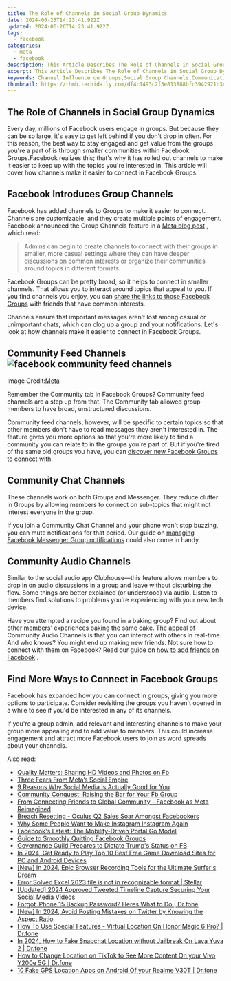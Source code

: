 ```yaml
---
title: The Role of Channels in Social Group Dynamics
date: 2024-06-25T14:23:41.922Z
updated: 2024-06-26T14:23:41.922Z
tags:
  - facebook
categories:
  - meta
  - facebook
description: This Article Describes The Role of Channels in Social Group Dynamics
excerpt: This Article Describes The Role of Channels in Social Group Dynamics
keywords: Channel Influence on Groups,Social Group Channels,Communication Impact,Dynamic Group Channels,Social Interaction Networks,Group Dynamics Through Channels,Channels in Group Dynamics
thumbnail: https://thmb.techidaily.com/df4c1493c2f3e813888bfc3942921b3c21459900f9f223dcb15b2289e52ca077.jpg
---
```


## The Role of Channels in Social Group Dynamics

 Every day, millions of Facebook users engage in groups. But because they can be so large, it's easy to get left behind if you don't drop in often. For this reason, the best way to stay engaged and get value from the groups you're a part of is through smaller communities within Facebook Groups.Facebook realizes this; that's why it has rolled out channels to make it easier to keep up with the topics you're interested in. This article will cover how channels make it easier to connect in Facebook Groups.

## Facebook Introduces Group Channels

 Facebook has added channels to Groups to make it easier to connect. Channels are customizable, and they create multiple points of engagement. Facebook announced the Group Channels feature in a [Meta blog post](https://about.fb.com/news/2022/06/features-to-find-and-connect-with-facebook-groups/) , which read:

> Admins can begin to create channels to connect with their groups in smaller, more casual settings where they can have deeper discussions on common interests or organize their communities around topics in different formats.

 Facebook Groups can be pretty broad, so it helps to connect in smaller channels. That allows you to interact around topics that appeal to you. If you find channels you enjoy, you can [share the links to those Facebook Groups](https://www.makeuseof.com/facebook-find-links-profiles-pages-groups/) with friends that have common interests.

 Channels ensure that important messages aren't lost among casual or unimportant chats, which can clog up a group and your notifications. Let's look at how channels make it easier to connect in Facebook Groups.

## Community Feed Channels ![facebook community feed channels](https://static1.makeuseofimages.com/wordpress/wp-content/uploads/2022/07/facebook-community-feed-channels.jpg)

 Image Credit:[Meta](https://about.fb.com/news/2022/06/features-to-find-and-connect-with-facebook-groups/)

 Remember the Community tab in Facebook Groups? Community feed channels are a step up from that. The Community tab allowed group members to have broad, unstructured discussions.

 Community feed channels, however, will be specific to certain topics so that other members don't have to read messages they aren't interested in. The feature gives you more options so that you're more likely to find a community you can relate to in the groups you're part of. But if you're tired of the same old groups you have, you can [discover new Facebook Groups](https://www.makeuseof.com/tag/5-awesome-ways-discover-new-facebook-groups/) to connect with.

## Community Chat Channels

 These channels work on both Groups and Messenger. They reduce clutter in Groups by allowing members to connect on sub-topics that might not interest everyone in the group.

 If you join a Community Chat Channel and your phone won't stop buzzing, you can mute notifications for that period. Our guide on [managing Facebook Messenger Group notifications](https://www.makeuseof.com/manage-facebook-messenger-group-notifications/) could also come in handy.

## Community Audio Channels

 Similar to the social audio app Clubhouse—this feature allows members to drop in on audio discussions in a group and leave without disturbing the flow. Some things are better explained (or understood) via audio. Listen to members find solutions to problems you're experiencing with your new tech device.

 Have you attempted a recipe you found in a baking group? Find out about other members' experiences baking the same cake. The appeal of Community Audio Channels is that you can interact with others in real-time. And who knows? You might end up making new friends. Not sure how to connect with them on Facebook? Read our guide on [how to add friends on Facebook](https://www.makeuseof.com/tag/facebook-friend-requests-unwritten-rules-hidden-settings-weekly-facebook-tips/) .

## Find More Ways to Connect in Facebook Groups

 Facebook has expanded how you can connect in groups, giving you more options to participate. Consider revisiting the groups you haven't opened in a while to see if you'd be interested in any of its channels.

 If you're a group admin, add relevant and interesting channels to make your group more appealing and to add value to members. This could increase engagement and attract more Facebook users to join as word spreads about your channels.


<ins class="adsbygoogle"
     style="display:block"
     data-ad-format="autorelaxed"
     data-ad-client="ca-pub-7571918770474297"
     data-ad-slot="1223367746"></ins>



<ins class="adsbygoogle"
     style="display:block"
     data-ad-client="ca-pub-7571918770474297"
     data-ad-slot="8358498916"
     data-ad-format="auto"
     data-full-width-responsive="true"></ins>

<span class="atpl-alsoreadstyle">Also read:</span>
<div><ul>
<li><a href="https://facebook.techidaily.com/quality-matters-sharing-hd-videos-and-photos-on-fb/"><u>Quality Matters: Sharing HD Videos and Photos on Fb</u></a></li>
<li><a href="https://facebook.techidaily.com/three-fears-from-metas-social-empire/"><u>Three Fears From Meta’s Social Empire</u></a></li>
<li><a href="https://facebook.techidaily.com/9-reasons-why-social-media-is-actually-good-for-you/"><u>9 Reasons Why Social Media Is Actually Good for You</u></a></li>
<li><a href="https://facebook.techidaily.com/community-conquest-raising-the-bar-for-your-fb-group/"><u>Community Conquest: Raising the Bar for Your Fb Group</u></a></li>
<li><a href="https://facebook.techidaily.com/from-connecting-friends-to-global-community-facebook-as-meta-reimagined/"><u>From Connecting Friends to Global Community - Facebook as Meta Reimagined</u></a></li>
<li><a href="https://facebook.techidaily.com/breach-resetting-oculus-q2-sales-soar-amongst-facebookers/"><u>Breach Resetting - Oculus Q2 Sales Soar Amongst Facebookers</u></a></li>
<li><a href="https://facebook.techidaily.com/why-some-people-want-to-make-instagram-instagram-again/"><u>Why Some People Want to Make Instagram Instagram Again</u></a></li>
<li><a href="https://facebook.techidaily.com/facebooks-latest-the-mobility-driven-portal-go-model/"><u>Facebook's Latest: The Mobility-Driven Portal Go Model</u></a></li>
<li><a href="https://facebook.techidaily.com/guide-to-smoothly-quitting-facebook-groups/"><u>Guide to Smoothly Quitting Facebook Groups</u></a></li>
<li><a href="https://facebook.techidaily.com/1719150836238-governance-guild-prepares-to-dictate-trumps-status-on-fb/"><u>Governance Guild Prepares to Dictate Trump's Status on FB</u></a></li>
<li><a href="https://video-ai-editor.techidaily.com/in-2024-get-ready-to-play-top-10-best-free-game-download-sites-for-pc-and-android-devices/"><u>In 2024, Get Ready to Play Top 10 Best Free Game Download Sites for PC and Android Devices</u></a></li>
<li><a href="https://video-capture.techidaily.com/new-in-2024-epic-browser-recording-tools-for-the-ultimate-surfers-dream/"><u>[New] In 2024, Epic Browser Recording Tools for the Ultimate Surfer's Dream</u></a></li>
<li><a href="https://phone-solutions.techidaily.com/error-solved-excel-2023-file-is-not-in-recognizable-format-stellar-by-stellar-guide/"><u>Error Solved Excel 2023 file is not in recognizable format | Stellar</u></a></li>
<li><a href="https://twitter-videos.techidaily.com/updated-2024-approved-tweeted-timeline-capture-securing-your-social-media-videos/"><u>[Updated] 2024 Approved  Tweeted Timeline Capture  Securing Your Social Media Videos</u></a></li>
<li><a href="https://iphone-unlock.techidaily.com/forgot-iphone-15-backup-password-heres-what-to-do-drfone-by-drfone-ios/"><u>Forgot iPhone 15 Backup Password? Heres What to Do | Dr.fone</u></a></li>
<li><a href="https://twitter-videos.techidaily.com/new-in-2024-avoid-posting-mistakes-on-twitter-by-knowing-the-aspect-ratio/"><u>[New] In 2024, Avoid Posting Mistakes on Twitter by Knowing the Aspect Ratio</u></a></li>
<li><a href="https://change-location.techidaily.com/how-to-use-special-features-virtual-location-on-honor-magic-6-pro-drfone-by-drfone-virtual-android/"><u>How To Use Special Features - Virtual Location On Honor Magic 6 Pro? | Dr.fone</u></a></li>
<li><a href="https://location-social.techidaily.com/in-2024-how-to-fake-snapchat-location-without-jailbreak-on-lava-yuva-2-drfone-by-drfone-virtual-android/"><u>In 2024, How to Fake Snapchat Location without Jailbreak On Lava Yuva 2 | Dr.fone</u></a></li>
<li><a href="https://review-topics.techidaily.com/how-to-change-location-on-tiktok-to-see-more-content-on-your-vivo-y200e-5g-drfone-by-drfone-virtual-android/"><u>How to Change Location on TikTok to See More Content On your Vivo Y200e 5G | Dr.fone</u></a></li>
<li><a href="https://android-location.techidaily.com/10-fake-gps-location-apps-on-android-of-your-realme-v30t-drfone-by-drfone-virtual/"><u>10 Fake GPS Location Apps on Android Of your Realme V30T | Dr.fone</u></a></li>
</ul></div>
